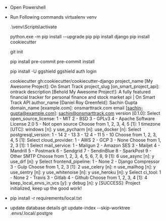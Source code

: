 - Open Powershell
- Run Following commands
    virtualenv venv

    .\venv\Scripts\activate

    python.exe -m pip install --upgrade pip
    pip install django
	pip install cookiecutter

    git init

	pip install pre-commit
	pre-commit install	

	pip install -U ggshield
	ggshield auth login	

    cookiecutter gh:cookiecutter/cookiecutter-django
        project_name [My Awesome Project]:              On Smart Track
        project_slug [on_smart_project_api]:            ontrack
        description [Behold My Awesome Project!]:       A fully featured financial tracker for personal finance and stock market api | On Smart Track API
        author_name [Daniel Roy Greenfeld]:             Sachin Gupta
        domain_name [example.com]: onsmarttrack.com
        email [sachin-gupta@example.com]:               sachin@onsmarttrack.com
        version [0.1.0]:
        Select open_source_license:
        1 - MIT
        2 - BSD
        3 - GPLv3
        4 - Apache Software License 2.0
        5 - Not open source
        Choose from 1, 2, 3, 4, 5 [1]:                  1
        timezone [UTC]:
        windows [n]:                                    y
        use_pycharm [n]:
        use_docker [n]:
        Select postgresql_version:
        1 - 14
        2 - 13
        3 - 12
        4 - 11
        5 - 10
        Choose from 1, 2, 3, 4, 5 [1]:
        Select cloud_provider:
        1 - AWS
        2 - GCP
        3 - None
        Choose from 1, 2, 3 [1]:                        1
        Select mail_service:
        1 - Mailgun
        2 - Amazon SES
        3 - Mailjet
        4 - Mandrill
        5 - Postmark
        6 - Sendgrid
        7 - SendinBlue
        8 - SparkPost
        9 - Other SMTP
        Choose from 1, 2, 3, 4, 5, 6, 7, 8, 9 [1]:      6
        use_async [n]:                                  y
        use_drf [n]:                                    y
        Select frontend_pipeline:
        1 - None
        2 - Django Compressor
        3 - Gulp
        Choose from 1, 2, 3 [1]:                        2
        use_celery [n]:                                 n
        use_mailhog [n]:                                y
        use_sentry [n]:                                 y
        use_whitenoise [n]:                             y
        use_heroku [n]:                                 y
        Select ci_tool:
        1 - None
        2 - Travis
        3 - Gitlab
        4 - Github
        Choose from 1, 2, 3, 4 [1]:                     4
        keep_local_envs_in_vcs [y]:                     y
        debug [n]:                                      y
        [SUCCESS]: Project initialized, keep up the good work!

- pip install -r requirements/local.txt
- update database details
    git update-index --skip-worktree .envs/.local/.postgre
